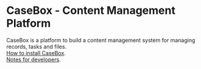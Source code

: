CaseBox - Content Management Platform
=======

CaseBox is a platform to build a content management system for managing records, tasks and files.   
[How to install CaseBox](http://www.casebox.org/docs/install/).   
[Notes for developers](http://www.casebox.org/docs/tech/).   
